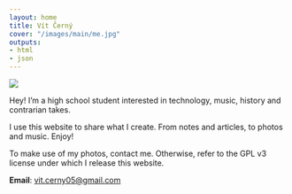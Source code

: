 ```yaml
---
layout: home
title: Vít Černý
cover: "/images/main/me.jpg"
outputs:
- html
- json
---
```


![](/images/main/me.jpg)

Hey! I’m a high school student interested in technology, music, history and contrarian takes.

I use this website to share what I create. From notes and articles, to photos and music. Enjoy!

To make use of my photos, contact me. Otherwise, refer to the GPL v3 license under which I release this website.

**Email**: vit.cerny05@gmail.com